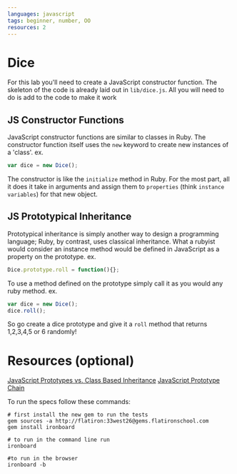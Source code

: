 ```yaml
---
languages: javascript
tags: beginner, number, OO
resources: 2
---
```


# Dice

For this lab you'll need to create a JavaScript constructor function.  The skeleton of the code is already laid out in `lib/dice.js`.  All you will need to do is add to the code to make it work

## JS Constructor Functions
JavaScript constructor functions are similar to classes in Ruby.  The constructor function itself uses the `new` keyword to create new instances of a 'class'.
ex.
```javascript
var dice = new Dice();
```
The constructor is like the `initialize` method in Ruby.  For the most part, all it does it take in arguments and assign them to `properties` (think `instance variables`) for that new object.

## JS Prototypical Inheritance
Prototypical inheritance is simply another way to design a programming language; Ruby, by contrast, uses classical inheritance. What a rubyist would consider an instance method would be defined in JavaScript as a property on the prototype.
ex.
```javascript
Dice.prototype.roll = function(){};
```
To use a method defined on the prototype simply call it as you would any ruby method.
ex.
```javascript
var dice = new Dice();
dice.roll();
```

So go create a dice prototype and give it a `roll` method that returns 1,2,3,4,5 or 6 randomly!

# Resources (optional)
[JavaScript Prototypes vs. Class Based Inheritance](https://developer.mozilla.org/en-US/docs/Web/JavaScript/Guide/Details_of_the_Object_Model)
[JavaScript Prototype Chain](https://developer.mozilla.org/en-US/docs/Web/JavaScript/Guide/Inheritance_and_the_prototype_chain)

To run the specs follow these commands:
```shell
# first install the new gem to run the tests
gem sources -a http://flatiron:33west26@gems.flatironschool.com
gem install ironboard

# to run in the command line run
ironboard

#to run in the browser
ironboard -b
```